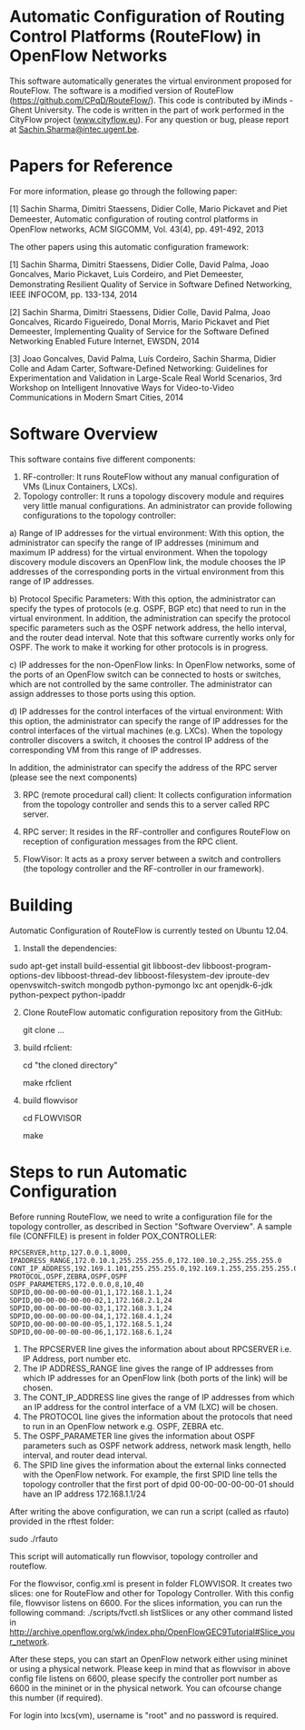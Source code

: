 Automatic Conﬁguration of Routing Control Platforms (RouteFlow) in OpenFlow Networks 
==============================

This software automatically generates the virtual environment proposed for RouteFlow. The software is a modified version of RouteFlow (https://github.com/CPqD/RouteFlow/). This code is contributed by iMinds - Ghent University. The code is written in the part of work performed in the CityFlow project (www.cityflow.eu). For any question or bug, please report at Sachin.Sharma@intec.ugent.be.

Papers for Reference
================================
For more information, please go through the following paper:

[1] Sachin Sharma, Dimitri Staessens, Didier Colle, Mario Pickavet and Piet Demeester, Automatic conﬁguration of routing control platforms in OpenFlow networks, ACM SIGCOMM, Vol. 43(4), pp. 491-492, 2013 
 
 
The other papers using this automatic configuration framework:

[1] Sachin Sharma, Dimitri Staessens, Didier Colle, David Palma, Joao Goncalves, Mario Pickavet, Luis Cordeiro, and Piet Demeester, Demonstrating Resilient Quality of Service in Software Deﬁned Networking, IEEE INFOCOM, pp. 133-134, 2014 

[2] Sachin Sharma, Dimitri Staessens, Didier Colle, David Palma, Joao Goncalves, Ricardo Figueiredo, Donal Morris, Mario Pickavet and Piet Demeester, Implementing Quality of Service for the Software Defined Networking Enabled Future Internet, EWSDN, 2014 

[3] Joao Goncalves, David Palma, Luís Cordeiro, Sachin Sharma, Didier Colle and Adam Carter, Software-Defined Networking: Guidelines for Experimentation and Validation in Large-Scale Real World Scenarios, 3rd Workshop on Intelligent Innovative Ways for Video-to-Video Communications in Modern Smart Cities, 2014


Software Overview
==============================

This software contains five different components:

1. RF-controller: It runs RouteFlow without any manual configuration of VMs (Linux Containers, LXCs).
2. Topology controller: It runs a topology discovery module and requires very little manual configurations. An administrator can provide following configurations to the topology controller:

  a) Range of IP addresses for the virtual environment: With this option, the administrator can specify the range of IP addresses (minimum and maximum IP address) for the virtual environment. When the topology discovery module discovers an OpenFlow link, the module chooses the IP addresses of the corresponding ports in the virtual environment from this range of IP addresses.

  b) Protocol Specific Parameters: With this option, the administrator can specify the types of protocols (e.g. OSPF, BGP etc) that need to run in the virtual environment. In addition, the administration can specify the protocol specific parameters such as the OSPF network address, the hello interval, and the router dead interval. Note that this software currently works only for OSPF. The work to make it working for other protocols is in progress.

  c) IP addresses for the non-OpenFlow links: In OpenFlow networks, some of the ports of an OpenFlow switch can be connected to hosts or switches, which are not controlled by the same controller. The administrator can assign  addresses to those ports using this option.

  d) IP addresses for the control interfaces of the virtual environment: With this option, the administrator can specify the range of IP addresses for the control interfaces of the virtual machines (e.g. LXCs). When the topology controller discovers a switch, it chooses the control IP address of the corresponding VM from this range of IP addresses. 
  
   In addition, the administrator can specify the address of the RPC server (please see the next components)
   
3. RPC (remote procedural call) client: It collects configuration information from the topology controller
and sends this to a server called RPC server.
4. RPC server: It resides in the RF-controller and configures RouteFlow on reception of configuration messages from
the RPC client.

5. FlowVisor: It acts as a proxy server between a switch and controllers (the topology controller and the RF-controller in our framework).




Building
==============================
Automatic Configuration of RouteFlow is currently tested on Ubuntu 12.04.

1.  Install the dependencies:

  sudo apt-get install build-essential git libboost-dev libboost-program-options-dev libboost-thread-dev libboost-filesystem-dev iproute-dev openvswitch-switch mongodb python-pymongo lxc ant openjdk-6-jdk python-pexpect python-ipaddr

2. Clone RouteFlow automatic configuration repository from the GitHub:
   
   git clone   ...

3. build rfclient:

   cd "the cloned directory"
   
   make rfclient

4. build flowvisor

   cd FLOWVISOR
   
   make
   
Steps to run Automatic Configuration
==============================

Before running RouteFlow, we need to write a configuration file for the topology controller, as described in Section "Software Overview". A sample file (CONFFILE) is present in folder POX_CONTROLLER:

    RPCSERVER,http,127.0.0.1,8000,
    IPADDRESS_RANGE,172.0.10.1,255.255.255.0,172.100.10.2,255.255.255.0
    CONT_IP_ADDRESS,192.169.1.101,255.255.255.0,192.169.1.255,255.255.255.0
    PROTOCOL,OSPF,ZEBRA,OSPF,OSPF
    OSPF_PARAMETERS,172.0.0.0,8,10,40
    SDPID,00-00-00-00-00-01,1,172.168.1.1,24
    SDPID,00-00-00-00-00-02,1,172.168.2.1,24
    SDPID,00-00-00-00-00-03,1,172.168.3.1,24
    SDPID,00-00-00-00-00-04,1,172.168.4.1,24
    SDPID,00-00-00-00-00-05,1,172.168.5.1,24
    SDPID,00-00-00-00-00-06,1,172.168.6.1,24

1. The RPCSERVER line gives the information about about RPCSERVER i.e. IP Address, port number etc. 
2. The IP ADDRESS_RANGE line gives the range of IP addresses from which IP addresses for an OpenFlow link (both ports of the link) will be chosen.
3. The CONT_IP_ADDRESS line gives the range of IP addresses from which an IP address for the control interface of a VM (LXC) will be chosen.
4. The PROTOCOL line gives the information about the protocols that need to run in an OpenFlow network e.g. OSPF, ZEBRA etc.
5. The OSPF_PARAMETER line gives the information about OSPF parameters such as OSPF network address, network mask length, hello interval, and router dead interval.
6. The SPID line gives the information about the external links connected with the OpenFlow network. For example, the first SPID line tells the topology controller that the first port of dpid 00-00-00-00-00-01 should have an IP address 172.168.1.1/24 


After writing the above configuration, we can run a script (called as rfauto) provided in the rftest folder:

sudo ./rfauto

This script will automatically run flowvisor, topology controller and routeflow.

For the flowvisor, config.xml is present in folder FLOWVISOR. It creates two slices: one for RouteFlow and other for Topology Controller. With this config file, flowvisor listens on 6600. For the slices information, you can run the following command: ./scripts/fvctl.sh listSlices or any other command listed in http://archive.openflow.org/wk/index.php/OpenFlowGEC9Tutorial#Slice_your_network.


After these steps, you can start an OpenFlow network either using mininet or using a physical network. Please keep in mind that as flowvisor in above config file listens on 6600, please specify the controller port number as 6600 in the mininet or in the physical network. You can ofcourse change this number (if required).

For login into lxcs(vm), username is "root" and no password is required.







   



